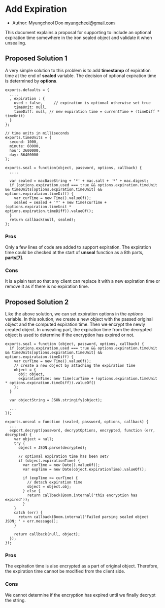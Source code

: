 # Add Expiration
* Author: Myungcheol Doo <myungcheol@gmail.com>

This document explains a proposal for supporting to include an optional expiration time somewhere in the iron sealed object and validate it when unsealing.

## Proposed Solution 1
A very simple solution to this problem is to add **timestamp** of expiration time at the end of **sealed** variable. The decision of optional expiration time is determined by **options**. 

````
exports.defaults = {
  ....
  , expiration : {
    used : false,     // expiration is optional otherwise set true
    timeUnit: null,   
    timeDiff: null, // new expiration time = currentTime + (timeDiff * timeUnit)
  }
};

// time units in milliseconds
exports.timeUnits = {
  second: 1000,
  minute: 60000,
  hour: 3600000,
  day: 86400000
};

exports.seal = function(object, password, options, callback) {
  ....
  
  var sealed = macBaseString + '*' + mac.salt + '*' + mac.digest;
  if (options.expiration.used === true && options.expiration.timeUnit && timeUnits[options.expiration.timeUnit] && options.expirataion.timeDiff) {
    var curTime = new Time().valueOf();
    sealed = sealed + '*' + new time(curTime + (options.expiration.timeUnit * options.expiration.timeDiff)).valueOf();
  }
  return callback(null, sealed);
};
````

### Pros
Only a few lines of code are added to support expiration. The expiration time could be checked at the start of **unseal** function as a 8th parts, **parts[7]**.

### Cons
It is a plain text so that any client can replace it with a new expiration time or remove it as if there is no expiration time. 

## Proposed Solution 2
Like the above solution, we can set expiration options in the *options* variable. In this solution, we create a new object with the passed original object and the computed expiration time. Then we encrypt the newly created object. In unsealing part, the expiration time from the decrypted object is used to determine if the encryption has expired or not.

````
exports.seal = function (object, password, options, callback) {
  if (options.expiration.used === true && options.expiration.timeUnit && timeUnits[options.expiration.timeUnit] && options.expirataion.timeDiff) {
    var curTime = new Time().valueOf();
    // create a new object by attaching the expiration time
    object = {
      obj: object,
      expirationTime: new time(curTime + (options.expiration.timeUnit * options.expiration.timeDiff)).valueOf()
    };
  }  

  var objectString = JSON.stringify(object);
  
  ...
});

exports.unseal = function (sealed, password, options, callback) {
  ...
  export.decrypt(password, decryptOptions, encrypted, function (err, decrypted) {
    var object = null;
    try {
      object = JSON.parse(decrypted);
      
      // optional expiration time has been set?
      if (object.expirationTime) {
        var curTime = new Date().valueOf();
        var expTime = new Date(object.expirationTime).valueOf();

        if (expTime <= curTime) {
          // detach expiration time
          object = object.obj;
        } else {
          return callback(Boom.internal('this encryption has expired'));
        }
    }
    catch (err) {
      return callback(Boom.internal('Failed parsing sealed object JSON: ' + err.message));
    }

    return callback(null, object);
  });
});
````

### Pros
The expiration time is also encrypted as a part of original object. Therefore, the expiration time cannot be modified from the client side.

### Cons
We cannot determine if the encryption has expired until we finally decrypt the string. 
